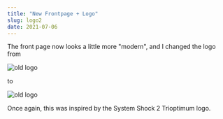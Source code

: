 ```yaml
---
title: "New Frontpage + Logo"
slug: logo2
date: 2021-07-06
---
```


The front page now looks a little more "modern", and I changed the logo from

![old logo](/img/blog/2021-07-06_oldlogo.png)

to

![old logo](/img/blog/2021-07-06_newlogo.png)

Once again, this was inspired by the System Shock 2 Trioptimum logo.
